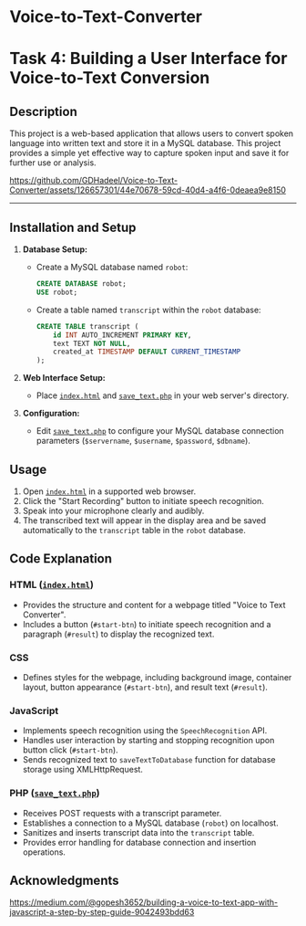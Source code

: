 # Voice-to-Text-Converter

# Task 4: Building a User Interface for Voice-to-Text Conversion

## Description
This project is a web-based application that allows users to convert spoken language into written text and store it in a MySQL database. This project provides a simple yet effective way to capture spoken input and save it for further use or analysis.

https://github.com/GDHadeel/Voice-to-Text-Converter/assets/126657301/44e70678-59cd-40d4-a4f6-0deaea9e8150

---

## Installation and Setup

1. **Database Setup:**

   - Create a MySQL database named `robot`:
     ```sql
     CREATE DATABASE robot;
     USE robot;
     ```
   - Create a table named `transcript` within the `robot` database:
     ```sql
     CREATE TABLE transcript (
         id INT AUTO_INCREMENT PRIMARY KEY,
         text TEXT NOT NULL,
         created_at TIMESTAMP DEFAULT CURRENT_TIMESTAMP
     );
     ```

2. **Web Interface Setup:**

   - Place [`index.html`](https://github.com/GDHadeel/Voice-to-Text-Converter/blob/main/index.html) and [`save_text.php`](https://github.com/GDHadeel/Voice-to-Text-Converter/blob/main/save_text.php) in your web server's directory.

3. **Configuration:**

   - Edit [`save_text.php`](https://github.com/GDHadeel/Voice-to-Text-Converter/blob/main/save_text.php) to configure your MySQL database connection parameters (`$servername`, `$username`, `$password`, `$dbname`).

## Usage

1. Open [`index.html`](https://github.com/GDHadeel/Voice-to-Text-Converter/blob/main/index.html) in a supported web browser.
2. Click the "Start Recording" button to initiate speech recognition.
3. Speak into your microphone clearly and audibly.
4. The transcribed text will appear in the display area and be saved automatically to the `transcript` table in the `robot` database.

## Code Explanation

### HTML ([`index.html`](https://github.com/GDHadeel/Voice-to-Text-Converter/blob/main/index.html))
- Provides the structure and content for a webpage titled "Voice to Text Converter".
- Includes a button (`#start-btn`) to initiate speech recognition and a paragraph (`#result`) to display the recognized text.

### CSS
- Defines styles for the webpage, including background image, container layout, button appearance (`#start-btn`), and result text (`#result`).

### JavaScript
- Implements speech recognition using the `SpeechRecognition` API.
- Handles user interaction by starting and stopping recognition upon button click (`#start-btn`).
- Sends recognized text to `saveTextToDatabase` function for database storage using XMLHttpRequest.

### PHP ([`save_text.php`](https://github.com/GDHadeel/Voice-to-Text-Converter/blob/main/save_text.php))
- Receives POST requests with a transcript parameter.
- Establishes a connection to a MySQL database (`robot`) on localhost.
- Sanitizes and inserts transcript data into the `transcript` table.
- Provides error handling for database connection and insertion operations.

## Acknowledgments
https://medium.com/@gopesh3652/building-a-voice-to-text-app-with-javascript-a-step-by-step-guide-9042493bdd63

